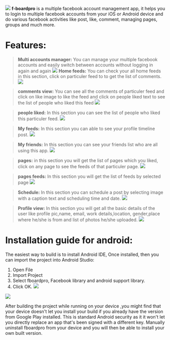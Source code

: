 ![](http://i.imgur.com/0XE6SbI.png)
**f-boardpro** is a multiple facebook account management app, it helps you to login to multiple facebook accounts from your iOS or Android device and do various facebook activities like post, like, comment, managing pages, groups and much more.

Features:
===========

> **Multi accounts manager:** You can manage your multiple facebook accounts and easily switch between accounts without logging in again and again ![](http://i.imgur.com/g33IHgB.png)
> **Home feeds:** You can check your all home feeds in this section, click on particuler feed to to get the list of comments.
 ![](http://i.imgur.com/EGNHTdi.png)

>**comments view:** You can see all the comments of particuler feed and click on like image to like the feed and click on people liked text to see the list of people who liked this feed ![](http://i.imgur.com/9cjlPE6.png)

>**people liked:** In this section you can see the list of people who liked this particuler feed. ![](http://i.imgur.com/6MVmndT.png)

>**My feeds:** In this section you can  able to see your profile timeline post. ![](http://i.imgur.com/YbXjVg6.png)

>**My friends:** In this section you can see your friends list who are all using this app. ![](http://i.imgur.com/DwBDh07.png)

>**pages:** in this section you will get the list of pages which you liked, click on any page to see the feeds of that particuler page. ![](http://i.imgur.com/PWVnrIq.png)

>**pages feeds:** In this section you will get the list of feeds by selected page ![](http://i.imgur.com/WRRRUuN.png)

>**Schedule:** In this section you can schedule a post by selecting image with a caption text and scheduling time and date.
![](http://i.imgur.com/2hlfjso.png)

>**Profile view:** In this section you will get all the basic details of the user like profile pic,name, email, work details,location, gender,place where he/she is from and list of photos he/she uploaded.
![](http://i.imgur.com/Ae5fJbl.png)



Installation guide for android:
============================

The easiest way to build is to install Android IDE, Once installed, then you can import the project into Android Studio:
1.	Open File
2.	Import Project
3.	Select fboardpro, Facebook library and android support library.
4.	Click OK.
 ![](http://i.imgur.com/mJCRabE.png)

 ![](http://i.imgur.com/RSqSYvq.png)
 
 After building the project while running on your device ,you might find that your device doesn't let you install your build if you already have the version from Google Play installed. This is standard Android security as it it won't let you directly replace an app that's been signed with a different key. Manually uninstall fboardpro from your device and you will then be able to install your own built version.

